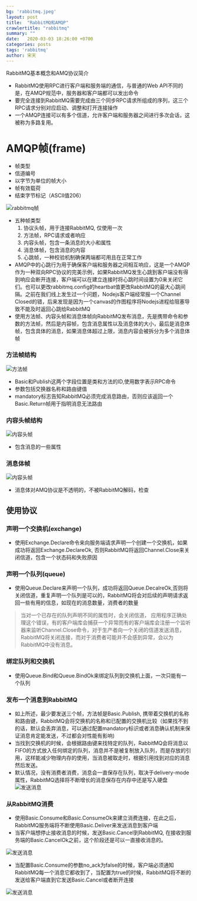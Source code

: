 ```yaml
---
bg: 'rabbitmq.jpeg'
layout: post
title:  "RabbitMQ和AMQP"
crawlertitle: "rabbitmq"
summary: ""
date:   2020-03-03 18:26:00 +0700
categories: posts
tags: 'rabbitmq'
author: 宋天
---
```


RabbitMQ基本概念和AMQ协议简介


- RabbitMQ使用RPC进行客户端和服务端的通信，与普通的Web API不同的是，在AMQP规范中，服务器和客户端都可以发出命令
- 要完全连接到RabbitMQ需要完成由三个同步RPC请求所组成的序列，这三个RPC请求分别对应启动、调整和打开连接操作
- 一个AMQP连接可以有多个信道，允许客户端和服务器之间进行多次会话，这被称为多路复用。


# AMQP帧(frame)
- 帧类型
- 信道编号
- 以字节为单位的帧大小
- 帧有效载荷
- 结束字节标记（ASCII值206）

![rabbitmq帧](https://cdn.jsdelivr.net/gh/songjiyang/myPic@main/blog/rabbitmq_frame.jpg)

- 五种帧类型
    1. 协议头帧，用于连接RabbitMQ, 仅使用一次
    2. 方法帧，RPC请求或者响应
    3. 内容头帧，包含一条消息的大小和属性
    4. 消息体帧，包含消息的内容
    5. 心跳帧，一种校验机制确保两端都可用且在正常工作
- AMQP中的心跳行为用于确保客户端和服务器之间相互响应，这是一个AMQP作为一种双向RPC协议的完美示例，如果RabbitMQ发生心跳到客户端没有得到响应会断开连接，客户端可以在建立连接时将心跳时间设置为0来关闭它们。也可以更改rabbitmq.config的heartbat值更改RabbitMQ的最大心跳间隔。之前在我们线上发生过一个问题，Nodejs客户端经常报一个Channel Closed的错，后来发现是因为一个canvas的作图程序将Nodejs进程给阻塞导致不能及时返回心跳给RabbitMQ
- 使用方法帧、内容头帧和消息体帧向RabbitMQ发布消息，先是携带命令和参数的方法帧，然后是内容帧，包含消息属性以及消息体的大小，最后是消息体帧，包含具体的消息，如果消息体超过上限，消息内容会被拆分为多个消息体帧

### 方法帧结构

![方法帧](https://cdn.jsdelivr.net/gh/songjiyang/myPic@main/blog/02_05.png)

- Basic和Publish这两个字段位置是类和方法的ID,使用数字表示RPC命令
- 参数包括交换器名称和路由键值
- mandatory标志告知RabbitMQ必须完成消息路由，否则应该返回一个Basic.Return帧用于指明消息无法路由

### 内容头帧结构

![内容头帧](https://cdn.jsdelivr.net/gh/songjiyang/myPic@main/blog/02_06.png)

- 包含消息的一些属性

### 消息体帧

![内容头帧](https://cdn.jsdelivr.net/gh/songjiyang/myPic@main/blog/02_07.png)


- 消息体对AMQ协议是不透明的，不被RabbitMQ解码，检查

## 使用协议

### 声明一个交换机(exchange)

- 使用Exchange.Declare命令来向服务端请求声明一个创建一个交换机，如果成功将返回Exchange.DeclareOk, 否则RabbitMQ将返回Channel.Close来关闭信道，包含一个状态码和失败原因

### 声明一个队列(queue)

- 使用Queue.Declare来声明一个队列，成功将返回Queue.DecalreOk,否则将关闭信道，重复声明一个队列是可以的，RabbitMQ将会对后续的声明请求返回一些有用的信息，如现在的消息数量，消费者的数量

> 当对一个已存在的队列声明不同的属性时，会关闭信道， 应用程序正确处理这个错误，有的客户端库会捕获一个异常而有的客户端库会注册一个监听器来监听Channel.Close命令，对于生产者向一个关闭的信道发送消息，RabbitMQ将关闭连接，而对于消费者可能并不会感到异常，会以为RabbitMQ中没有消息。

### 绑定队列和交换机

- 使用Queue.Bind和Queue.BindOk来绑定队列到交换机上面，一次只能有一个队列

### 发布一个消息到RabbitMQ

- 如上所述，最少要发送三个帧，方法帧是Basic.Publish, 携带着交换机的名称和路由键，RabbitMQ会将交换机的名称和已配置的交换机比较（如果找不到的话，默认会丢弃消息，可以通过配置mandatory标识或者消息确认机制来保证消息肯定能发送，不过都会对性能有影响)
- 当找到交换机的时候，会根据路由键来找特定的队列，RabbitMQ会将消息以FIFO的方式放入任何绑定的队列，消息并不是被复制放入队列，而是存放的引用，这样能减少物理内存的使用，当消息被取走时，根据引用找到对应的消息然后发送。
- 默认情况，没有消费者消费，消息会一直保存在队列，取决于delivery-mode属性，RabbitMQ选择将不断增长的消息保存在内存中还是写入硬盘
![发送消息](https://cdn.jsdelivr.net/gh/songjiyang/myPic@main/blog/02_11.png)

### 从RabbitMQ消费

- 使用Basic.Consume和Basic.ConsumeOk来建立消费连接，在此之后，RabbitMQ服务端将不断使用Basic.Deliver来发送消息到客户端
- 当客户端想停止接收消息的时候，发送Basic.Cancel到RabbitMQ, 在接收到服务端的Basic.CancelOk之前，这个阶段还是可以一直接收消息的。

![发送消息](https://cdn.jsdelivr.net/gh/songjiyang/myPic@main/blog/02_12.png)
- 当配置Basic.Consume的参数no_ack为false的时候，客户端必须通知RabbitMQ每一个消息它都收到了，当配置为true的时候，RabbitMQ将不断的发送给客户端直到它发送Basic.Cancel或者断开连接

![发送消息](https://cdn.jsdelivr.net/gh/songjiyang/myPic@main/blog/02_13.png)